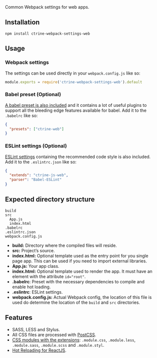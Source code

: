 Common Webpack settings for web apps.

## Installation

```shell
npm install ctrine-webpack-settings-web
```

## Usage

### Webpack settings

The settings can be used directly in your `webpack.config.js` like so:

```Javascript
module.exports = require('ctrine-webpack-settings-web').default
```

### Babel preset (Optional)

[A babel preset is also included](https://github.com/ctrine/babel-presets) and it
contains a lot of useful plugins to support all the bleeding edge features
available for babel. Add it to the `.babelrc` like so:

```json
{
  "presets": ["ctrine-web"]
}
```

### ESLint settings (Optional)

[ESLint settings](https://github.com/ctrine/lint-config) containing the recommended
code style is also included. Add it to the `.eslintrc.json` like so:

```json
{
  "extends": "ctrine-js-web",
  "parser": "Babel-ESLint"
}
```

## Expected directory structure

```
build
src
  App.js
  index.html
.babelrc
.eslintrc.json
webpack.config.js
```
* **build:** Directory where the compiled files will reside.
* **src:** Project’s source.
* **index.html:** Optional template used as the entry point for you single page
  app. This can be used if you need to import external libraries.
* **App.js:** Your app class.
* **index.html:** Optional template used to render the app. It must have an
  element with the attribute `id="root"`.
* **.babelrc**: Preset with the necessary dependencies to compile and enable hot
  loading.
* **.eslintrc**: ESLint settings.
* **webpack.config.js:** Actual Webpack config, the location of this file is
  used do determine the location of the `build` and `src` directories.

## Features

* SASS, LESS and Stylus.
* All CSS files are processed with [PostCSS][postcss].
* [CSS modules with the extensions][css-modules-extensions]: `.module.css`,
  `.module.less`, `.module.sass`, `.module.scss`
  and `.module.styl`.
* [Hot Reloading for ReactJS](https://github.com/gaearon/react-hot-loader).

[css-modules-extensions]: https://github.com/css-modules/css-modules/issues/229#issuecomment-304040593
[postcss]: https://github.com/postcss/postcss

